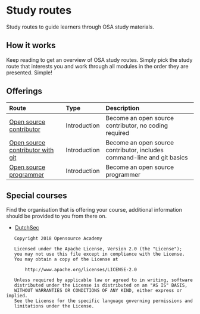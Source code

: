 # Study routes
Study routes to guide learners through OSA study materials.

## How it works
Keep reading to get an overview of OSA study routes. Simply pick the study route that interests you and work through all modules in the order they are presented. Simple!

## Offerings

| Route                                                                                                                | Type         | Description                                                             |
| :---                                                                                                                 | :---         | :---                                                                    |
| [Open source contributor](https://github.com/Opensource-Academy/routes/blob/master/contributor.md)                   | Introduction | Become an open source contributor, no coding required                   |
| [Open source contributor with git](https://github.com/Opensource-Academy/routes/blob/master/contributor-with-git.md) | Introduction | Become an open source contributor, includes command-line and git basics |
| [Open source programmer](https://github.com/Opensource-Academy/routes/blob/master/programmer.md)                     | Introduction | Become an open source programmer                                        |

## Special courses
Find the organisation that is offering your course, additional information should be provided to you from there on.

- [DutchSec](https://github.com/Opensource-Academy/routes/tree/master/dutchsec)

```
   Copyright 2018 Opensource Academy

   Licensed under the Apache License, Version 2.0 (the "License");
   you may not use this file except in compliance with the License.
   You may obtain a copy of the License at

       http://www.apache.org/licenses/LICENSE-2.0

   Unless required by applicable law or agreed to in writing, software
   distributed under the License is distributed on an "AS IS" BASIS,
   WITHOUT WARRANTIES OR CONDITIONS OF ANY KIND, either express or implied.
   See the License for the specific language governing permissions and
   limitations under the License.
```
